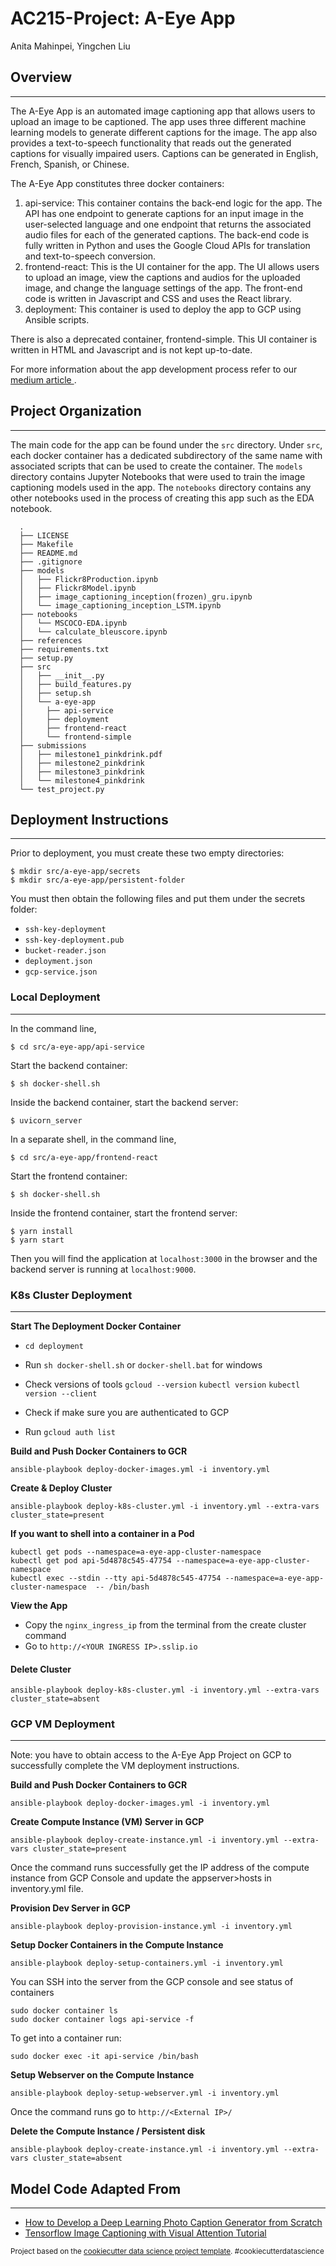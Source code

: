 AC215-Project: A-Eye App
==============================
Anita Mahinpei, Yingchen Liu

## Overview
------------

The A-Eye App is an automated image captioning app that allows users to upload an image to be captioned. The app uses three different machine learning models to generate different captions for the image. The app also provides a text-to-speech functionality that reads out the generated captions for visually impaired users. Captions can be generated in English, French, Spanish, or Chinese.

The A-Eye App constitutes three docker containers: 
1. api-service: This container contains the back-end logic for the app. The API has one endpoint to generate captions for an input image in the user-selected language and one endpoint that returns the associated audio files for each of the generated captions. The back-end code is fully written in Python and uses the Google Cloud APIs for translation and text-to-speech conversion. 
2. frontend-react: This is the UI container for the app. The UI allows users to upload an image, view the captions and audios for the uploaded image, and change the language settings of the app. The front-end code is written in Javascript and CSS and uses the React library.
3. deployment: This container is used to deploy the app to GCP using Ansible scripts.

There is also a deprecated container, frontend-simple. This UI container is written in HTML and Javascript and is not kept up-to-date.

For more information about the app development process refer to our [medium article ](https://medium.com/@amahinpei/a-eye-image-captioning-app-3bf7c1d11e91).

## Project Organization
------------

The main code for the app can be found under the `src` directory. Under `src`, each docker container has a dedicated subdirectory of the same name with associated scripts that can be used to create the container. The `models` directory contains Jupyter Notebooks that were used to train the image captioning models used in the app. The `notebooks` directory contains any other notebooks used in the process of creating this app such as the EDA notebook. 

      .
      ├── LICENSE
      ├── Makefile
      ├── README.md
      ├── .gitignore
      ├── models
      │   ├── Flickr8Production.ipynb
      │   ├── Flickr8Model.ipynb
      │   ├── image_captioning_inception(frozen)_gru.ipynb
      │   └── image_captioning_inception_LSTM.ipynb
      ├── notebooks
      │   └── MSCOCO-EDA.ipynb
      │   └── calculate_bleuscore.ipynb
      ├── references
      ├── requirements.txt
      ├── setup.py
      ├── src
      │   ├── __init__.py
      │   ├── build_features.py
      │   ├── setup.sh
      │   └── a-eye-app
      │     ├── api-service
      │     ├── deployment
      │     ├── frontend-react
      │     └── frontend-simple
      ├── submissions
      │   ├── milestone1_pinkdrink.pdf
      │   ├── milestone2_pinkdrink
      │   ├── milestone3_pinkdrink
      │   └── milestone4_pinkdrink
      └── test_project.py


## Deployment Instructions
------------
Prior to deployment, you must create these two empty directories:
```console
$ mkdir src/a-eye-app/secrets
$ mkdir src/a-eye-app/persistent-folder
```
You must then obtain the following files and put them under the secrets folder:
* `ssh-key-deployment`
* `ssh-key-deployment.pub`
* `bucket-reader.json`
* `deployment.json`
* `gcp-service.json`

### **Local Deployment**
------------

In the command line,  
```console
$ cd src/a-eye-app/api-service
```
Start the backend container: 
```console
$ sh docker-shell.sh
```
Inside the backend container, start the backend server:
```console
$ uvicorn_server
```
In a separate shell, in the command line,
```console
$ cd src/a-eye-app/frontend-react
```
Start the frontend container:
```console
$ sh docker-shell.sh
```
Inside the frontend container, start the frontend server:
```console
$ yarn install
$ yarn start
```
Then you will find the application at `localhost:3000` in the browser and the backend server is running at `localhost:9000`.


### **K8s Cluster Deployment**
------------

**Start The Deployment Docker Container**
-  `cd deployment`
- Run `sh docker-shell.sh` or `docker-shell.bat` for windows
- Check versions of tools
`gcloud --version`
`kubectl version`
`kubectl version --client`

- Check if make sure you are authenticated to GCP
- Run `gcloud auth list`

**Build and Push Docker Containers to GCR**
```
ansible-playbook deploy-docker-images.yml -i inventory.yml
```

**Create & Deploy Cluster**
```
ansible-playbook deploy-k8s-cluster.yml -i inventory.yml --extra-vars cluster_state=present
```

**If you want to shell into a container in a Pod**
```
kubectl get pods --namespace=a-eye-app-cluster-namespace
kubectl get pod api-5d4878c545-47754 --namespace=a-eye-app-cluster-namespace
kubectl exec --stdin --tty api-5d4878c545-47754 --namespace=a-eye-app-cluster-namespace  -- /bin/bash
```

**View the App**
* Copy the `nginx_ingress_ip` from the terminal from the create cluster command
* Go to `http://<YOUR INGRESS IP>.sslip.io`

#### Delete Cluster
```
ansible-playbook deploy-k8s-cluster.yml -i inventory.yml --extra-vars cluster_state=absent
```

### **GCP VM Deployment**
------------
Note: you have to obtain access to the A-Eye App Project on GCP to successfully complete the VM deployment instructions.

**Build and Push Docker Containers to GCR**
```
ansible-playbook deploy-docker-images.yml -i inventory.yml
```

**Create Compute Instance (VM) Server in GCP**
```
ansible-playbook deploy-create-instance.yml -i inventory.yml --extra-vars cluster_state=present
```

Once the command runs successfully get the IP address of the compute instance from GCP Console and update the appserver>hosts in inventory.yml file.

**Provision Dev Server in GCP**
```
ansible-playbook deploy-provision-instance.yml -i inventory.yml
```

**Setup Docker Containers in the  Compute Instance**
```
ansible-playbook deploy-setup-containers.yml -i inventory.yml
```

You can SSH into the server from the GCP console and see status of containers
```
sudo docker container ls
sudo docker container logs api-service -f
```

To get into a container run:
```
sudo docker exec -it api-service /bin/bash
```

**Setup Webserver on the Compute Instance**
```
ansible-playbook deploy-setup-webserver.yml -i inventory.yml
```
Once the command runs go to `http://<External IP>/` 

**Delete the Compute Instance / Persistent disk**
```
ansible-playbook deploy-create-instance.yml -i inventory.yml --extra-vars cluster_state=absent
```

## Model Code Adapted From
-------------------
* [How to Develop a Deep Learning Photo Caption Generator from Scratch](https://machinelearningmastery.com/develop-a-deep-learning-caption-generation-model-in-python/)
* [Tensorflow Image Captioning with Visual Attention Tutorial](https://github.com/tensorflow/docs/blob/master/site/en/tutorials/text/image_captioning.ipynb)

<p><small>Project based on the <a target="_blank" href="https://drivendata.github.io/cookiecutter-data-science/">cookiecutter data science project template</a>. #cookiecutterdatascience</small></p>

